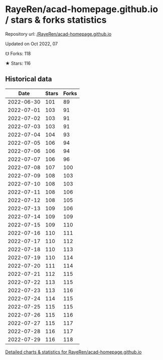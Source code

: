 # RayeRen/acad-homepage.github.io / stars & forks statistics

Repository url: [/RayeRen/acad-homepage.github.io](https://github.com/RayeRen/acad-homepage.github.io)

Updated on Oct 2022, 07

☋ Forks: 118

★ Stars: 116

## Historical data
| Date | Stars | Forks |
|------|-------|-------|
| 2022-06-30 | 101 | 89 | 
| 2022-07-01 | 103 | 91 | 
| 2022-07-02 | 103 | 91 | 
| 2022-07-03 | 103 | 91 | 
| 2022-07-04 | 104 | 93 | 
| 2022-07-05 | 106 | 94 | 
| 2022-07-06 | 106 | 94 | 
| 2022-07-07 | 106 | 96 | 
| 2022-07-08 | 107 | 100 | 
| 2022-07-09 | 108 | 103 | 
| 2022-07-10 | 108 | 103 | 
| 2022-07-11 | 108 | 106 | 
| 2022-07-12 | 108 | 105 | 
| 2022-07-13 | 109 | 106 | 
| 2022-07-14 | 109 | 109 | 
| 2022-07-15 | 109 | 110 | 
| 2022-07-16 | 110 | 111 | 
| 2022-07-17 | 110 | 112 | 
| 2022-07-18 | 110 | 113 | 
| 2022-07-19 | 110 | 114 | 
| 2022-07-20 | 111 | 114 | 
| 2022-07-21 | 112 | 115 | 
| 2022-07-22 | 113 | 115 | 
| 2022-07-23 | 113 | 116 | 
| 2022-07-24 | 114 | 115 | 
| 2022-07-25 | 115 | 115 | 
| 2022-07-26 | 115 | 116 | 
| 2022-07-27 | 115 | 117 | 
| 2022-07-28 | 116 | 117 | 
| 2022-07-29 | 116 | 118 | 


[Detailed charts & statistics for RayeRen/acad-homepage.github.io](https://reviewgithub.com/rep/RayeRen/acad-homepage.github.io)
